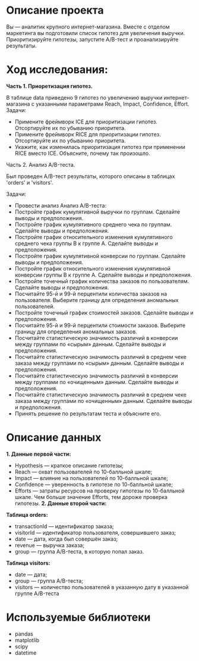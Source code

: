 # Описание проекта
Вы — аналитик крупного интернет-магазина. Вместе с отделом маркетинга вы подготовили список гипотез для увеличения выручки.
Приоритизируйте гипотезы, запустите A/B-тест и проанализируйте результаты.
# Ход исследования:

**Часть 1. Приоретизация гипотез.**

В таблице data приведено 9 гипотез  по увеличению выручки интернет-магазина с указанными параметрами Reach, Impact, Confidence, Effort.
Задачи:
-  Примените фреймворк ICE для приоритизации гипотез. Отсортируйте их по убыванию приоритета.
-  Примените фреймворк RICE для приоритизации гипотез. Отсортируйте их по убыванию приоритета.
-  Укажите, как изменилась приоритизация гипотез при применении RICE вместо ICE. Объясните, почему так произошло.

Часть 2. Анализ A/B-теста.

Был проведен A/B-тест результаты, которого описаны в таблицах 'orders' и 'visitors'.

Задачи:

-  Провести анализ Анализ A/B-теста:
-  Постройте график кумулятивной выручки по группам. Сделайте выводы и предположения.
-  Постройте график кумулятивного среднего чека по группам. Сделайте выводы и предположения.
-  Постройте график относительного изменения кумулятивного среднего чека группы B к группе A. Сделайте выводы и предположения.
-  Постройте график кумулятивной конверсии по группам. Сделайте выводы и предположения.
-  Постройте график относительного изменения кумулятивной конверсии группы B к группе A. Сделайте выводы и предположения.
-  Постройте точечный график количества заказов по пользователям. Сделайте выводы и предположения.
-  Посчитайте 95-й и 99-й перцентили количества заказов на пользователя. Выберите границу для определения аномальных пользователей.
-  Постройте точечный график стоимостей заказов. Сделайте выводы и предположения.
-  Посчитайте 95-й и 99-й перцентили стоимости заказов. Выберите границу для определения аномальных заказов.
-  Посчитайте статистическую значимость различий в конверсии между группами по «сырым» данным. Сделайте выводы и предположения.
-  Посчитайте статистическую значимость различий в среднем чеке заказа между группами по «сырым» данным. Сделайте выводы и предположения.
-  Посчитайте статистическую значимость различий в конверсии между группами по «очищенным» данным. Сделайте выводы и предположения.
-  Посчитайте статистическую значимость различий в среднем чеке заказа между группами по «очищенным» данным. Сделайте выводы и предположения.
-  Принять решение по результатам теста и объясните его.
# Описание данных
**1. Данные первой части:**
-  Hypothesis — краткое описание гипотезы;
-  Reach — охват пользователей по 10-балльной шкале;
-  Impact — влияние на пользователей по 10-балльной шкале;
-  Confidence — уверенность в гипотезе по 10-балльной шкале;
-  Efforts — затраты ресурсов на проверку гипотезы по 10-балльной шкале. Чем больше значение Efforts, тем дороже проверка гипотезы.
**2. Данные второй части:**

**Таблица orders:**
-  transactionId — идентификатор заказа;
-  visitorId — идентификатор пользователя, совершившего заказ;
-  date — дата, когда был совершён заказ;
-  revenue — выручка заказа;
-  group — группа A/B-теста, в которую попал заказ.

**Таблица visitors:**

-  date — дата;
-  group — группа A/B-теста;
-  visitors — количество пользователей в указанную дату в указанной группе A/B-теста

# Используемые библиотеки
-  pandas
-  matplotlib
-  scipy
-  datetime
